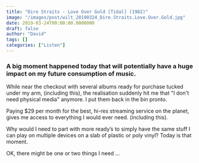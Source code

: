 ```yaml
---
title: "Dire Straits - Love Over Gold [Tidal] (1982)"
image: "/images/post/wilt_20190324_Dire.Straits.Love.Over.Gold.jpg"
date: 2019-03-24T00:00:00.0000000
draft: false
author: "David"
tags: []
categories: ["Listen"]
---
```

### A big moment happened today that will potentially have a huge impact on my future consumption of music. 

 While near the checkout with several albums ready for purchase tucked under my arm, (including this),  the realisation suddenly hit me that "I don't need physical media" anymore. I put them back in the bin pronto.

 Paying $29 per month for the best, hi-res streaming service on the planet, gives me access to everything I would ever need. (including this).

 Why would I need to part with more ready’s to simply have the same stuff I can play on multiple devices on a slab of plastic or poly vinyl? Today is that moment.

 OK, there might be one or two things I need ...